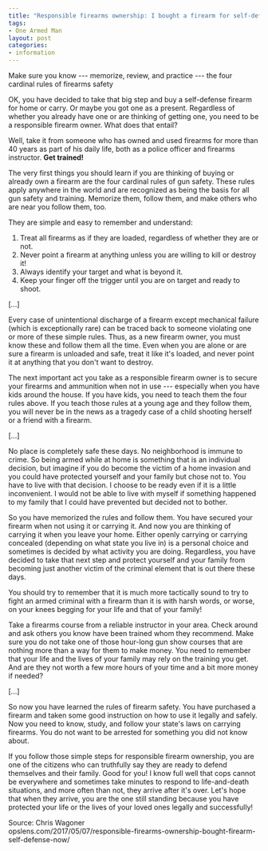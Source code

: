 ```yaml
---
title: "Responsible firearms ownership: I bought a firearm for self-defense, now what?"
tags:
- One Armed Man
layout: post
categories:
- information
---
```


Make sure you know --- memorize, review, and practice --- the four cardinal rules of firearms safety

OK, you have decided to take that big step and buy a self-defense firearm for home or carry. Or maybe you got one as a present. Regardless of whether you already have one or are thinking of getting one, you need to be a responsible firearm owner. What does that entail?

Well, take it from someone who has owned and used firearms for more than 40 years as part of his daily life, both as a police officer and firearms instructor. **Get trained!**

The very first things you should learn if you are thinking of buying or already own a firearm are the four cardinal rules of gun safety. These rules apply anywhere in the world and are recognized as being the basis for all gun safety and training. Memorize them, follow them, and make others who are near you follow them, too.

They are simple and easy to remember and understand:

1. Treat all firearms as if they are loaded, regardless of whether they are or not.
2. Never point a firearm at anything unless you are willing to kill or destroy it!
3. Always identify your target and what is beyond it.
4. Keep your finger off the trigger until you are on target and ready to shoot.

\[...\]

Every case of unintentional discharge of a firearm except mechanical failure (which is exceptionally rare) can be traced back to someone violating one or more of these simple rules. Thus, as a new firearm owner, you must know these and follow them all the time. Even when you are alone or are sure a firearm is unloaded and safe, treat it like it's loaded, and never point it at anything that you don't want to destroy.

The next important act you take as a responsible firearm owner is to secure your firearms and ammunition when not in use --- especially when you have kids around the house. If you have kids, you need to teach them the four rules above. If you teach those rules at a young age and they follow them, you will never be in the news as a tragedy case of a child shooting herself or a friend with a firearm.

\[...\]

No place is completely safe these days. No neighborhood is immune to crime. So being armed while at home is something that is an individual decision, but imagine if you do become the victim of a home invasion and you could have protected yourself and your family but chose not to. You have to live with that decision. I choose to be ready even if it is a little inconvenient. I would not be able to live with myself if something happened to my family that I could have prevented but decided not to bother.

So you have memorized the rules and follow them. You have secured your firearm when not using it or carrying it. And now you are thinking of carrying it when you leave your home. Either openly carrying or carrying concealed (depending on what state you live in) is a personal choice and sometimes is decided by what activity you are doing. Regardless, you have decided to take that next step and protect yourself and your family from becoming just another victim of the criminal element that is out there these days.

You should try to remember that it is much more tactically sound to try to fight an armed criminal with a firearm than it is with harsh words, or worse, on your knees begging for your life and that of your family!

Take a firearms course from a reliable instructor in your area. Check around and ask others you know have been trained whom they recommend. Make sure you do not take one of those hour-long gun show courses that are nothing more than a way for them to make money. You need to remember that your life and the lives of your family may rely on the training you get. And are they not worth a few more hours of your time and a bit more money if needed?

\[...\]

So now you have learned the rules of firearm safety. You have purchased a firearm and taken some good instruction on how to use it legally and safely. Now you need to know, study, and follow your state's laws on carrying firearms. You do not want to be arrested for something you did not know about.

If you follow those simple steps for responsible firearm ownership, you are one of the citizens who can truthfully say they are ready to defend themselves and their family. Good for you! I know full well that cops cannot be everywhere and sometimes take minutes to respond to life-and-death situations, and more often than not, they arrive after it's over. Let's hope that when they arrive, you are the one still standing because you have protected your life or the lives of your loved ones legally and successfully!

Source: Chris Wagoner  
opslens.com/2017/05/07/responsible-firearms-ownership-bought-firearm-self-defense-now/